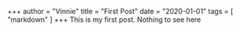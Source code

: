 +++
author = "Vinnie"
title = "First Post"
date = "2020-01-01"
tags = [
    "markdown"
]
+++
This is my first post. Nothing to see here


